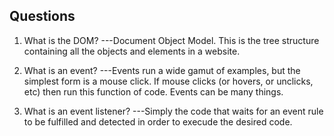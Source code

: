 ## Questions
1. What is the DOM?
---Document Object Model. This is the tree structure containing all the objects and elements in a website. 

2. What is an event?
---Events run a wide gamut of examples, but the simplest form is a mouse click. If mouse clicks (or hovers, or unclicks, etc) then run this function of code. Events can be many things.

2. What is an event listener?
---Simply the code that waits for an event rule to be fulfilled and detected in order to execude the desired code.